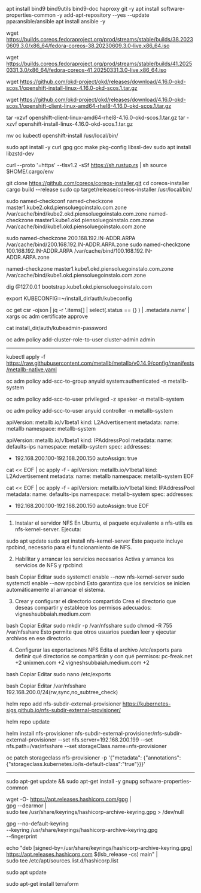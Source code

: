 apt install bind9 bind9utils bind9-doc haproxy git -y
apt install software-properties-common -y
add-apt-repository --yes --update ppa:ansible/ansible
apt install ansible -y


wget https://builds.coreos.fedoraproject.org/prod/streams/stable/builds/38.20230609.3.0/x86_64/fedora-coreos-38.20230609.3.0-live.x86_64.iso

wget https://builds.coreos.fedoraproject.org/prod/streams/stable/builds/41.20250331.3.0/x86_64/fedora-coreos-41.20250331.3.0-live.x86_64.iso

wget https://github.com/okd-project/okd/releases/download/4.16.0-okd-scos.1/openshift-install-linux-4.16.0-okd-scos.1.tar.gz

wget https://github.com/okd-project/okd/releases/download/4.16.0-okd-scos.1/openshift-client-linux-amd64-rhel8-4.16.0-okd-scos.1.tar.gz

tar -xzvf openshift-client-linux-amd64-rhel8-4.16.0-okd-scos.1.tar.gz
tar -xzvf openshift-install-linux-4.16.0-okd-scos.1.tar.gz


mv oc kubectl openshift-install /usr/local/bin/


sudo apt install -y curl gpg gcc make pkg-config libssl-dev
sudo apt install libzstd-dev

curl --proto '=https' --tlsv1.2 -sSf https://sh.rustup.rs | sh
source $HOME/.cargo/env

git clone https://github.com/coreos/coreos-installer.git
cd coreos-installer
cargo build --release
sudo cp target/release/coreos-installer /usr/local/bin/


sudo named-checkconf
named-checkzone master1.kube2.okd.piensoluegoinstalo.com.zone /var/cache/bind/kube2.okd.piensoluegoinstalo.com.zone
named-checkzone master1.kube1.okd.piensoluegoinstalo.com.zone /var/cache/bind/kube1.okd.piensoluegoinstalo.com.zone

sudo named-checkzone 200.168.192.IN-ADDR.ARPA /var/cache/bind/200.168.192.IN-ADDR.ARPA.zone
sudo named-checkzone 100.168.192.IN-ADDR.ARPA /var/cache/bind/100.168.192.IN-ADDR.ARPA.zone


named-checkzone master1.kube1.okd.piensoluegoinstalo.com.zone /var/cache/bind/kube1.okd.piensoluegoinstalo.com.zone



dig @127.0.0.1 bootstrap.kube1.okd.piensoluegoinstalo.com



export KUBECONFIG=~/install_dir/auth/kubeconfig

oc get csr -ojson | jq -r '.items[] | select(.status == {} ) | .metadata.name' | xargs oc adm certificate approve



cat install_dir/auth/kubeadmin-password

oc adm policy add-cluster-role-to-user cluster-admin admin



----


kubectl apply -f https://raw.githubusercontent.com/metallb/metallb/v0.14.9/config/manifests/metallb-native.yaml


oc adm policy add-scc-to-group anyuid system:authenticated  -n metallb-system


oc adm policy add-scc-to-user privileged  -z speaker -n metallb-system


oc adm policy add-scc-to-user anyuid controller -n metallb-system


apiVersion: metallb.io/v1beta1
kind: L2Advertisement
metadata:
  name: metallb
  namespace: metallb-system


apiVersion: metallb.io/v1beta1
kind: IPAddressPool
metadata:
  name: defaults-ips
  namespace: metallb-system
spec:
  addresses:
  - 192.168.200.100-192.168.200.150
  autoAssign: true


cat << EOF | oc apply -f -
apiVersion: metallb.io/v1beta1
kind: L2Advertisement
metadata:
  name: metallb
  namespace: metallb-system
EOF


cat << EOF | oc apply -f -
apiVersion: metallb.io/v1beta1
kind: IPAddressPool
metadata:
  name: defaults-ips
  namespace: metallb-system
spec:
  addresses:
  - 192.168.200.100-192.168.200.150
  autoAssign: true
EOF

--------
1. Instalar el servidor NFS
En Ubuntu, el paquete equivalente a nfs-utils es nfs-kernel-server. Ejecuta:​

sudo apt update
sudo apt install nfs-kernel-server
Este paquete incluye rpcbind, necesario para el funcionamiento de NFS.​

2. Habilitar y arrancar los servicios necesarios
Activa y arranca los servicios de NFS y rpcbind:​

bash
Copiar
Editar
sudo systemctl enable --now nfs-kernel-server
sudo systemctl enable --now rpcbind
Esto garantiza que los servicios se inicien automáticamente al arrancar el sistema.​

3. Crear y configurar el directorio compartido
Crea el directorio que deseas compartir y establece los permisos adecuados:​
vigneshsubbaiah.medium.com


bash
Copiar
Editar
sudo mkdir -p /var/nfsshare
sudo chmod -R 755 /var/nfsshare
Esto permite que otros usuarios puedan leer y ejecutar archivos en ese directorio.​

4. Configurar las exportaciones NFS
Edita el archivo /etc/exports para definir qué directorios se compartirán y con qué permisos:​
pc-freak.net
+2
unixmen.com
+2
vigneshsubbaiah.medium.com
+2

bash
Copiar
Editar
sudo nano /etc/exports


bash
Copiar
Editar
/var/nfsshare 192.168.200.0/24(rw,sync,no_subtree_check)



helm repo add nfs-subdir-external-provisioner https://kubernetes-sigs.github.io/nfs-subdir-external-provisioner/

helm repo update

helm install nfs-provisioner nfs-subdir-external-provisioner/nfs-subdir-external-provisioner --set nfs.server=192.168.200.199 --set nfs.path=/var/nfsshare --set storageClass.name=nfs-provisioner

oc patch storageclass nfs-provisioner -p '{"metadata": {"annotations":{"storageclass.kubernetes.io/is-default-class":"true"}}}'



---
sudo apt-get update && sudo apt-get install -y gnupg software-properties-common

wget -O- https://apt.releases.hashicorp.com/gpg | \
gpg --dearmor | \
sudo tee /usr/share/keyrings/hashicorp-archive-keyring.gpg > /dev/null

gpg --no-default-keyring \
--keyring /usr/share/keyrings/hashicorp-archive-keyring.gpg \
--fingerprint

echo "deb [signed-by=/usr/share/keyrings/hashicorp-archive-keyring.gpg] \
https://apt.releases.hashicorp.com $(lsb_release -cs) main" | \
sudo tee /etc/apt/sources.list.d/hashicorp.list

sudo apt update

sudo apt-get install terraform